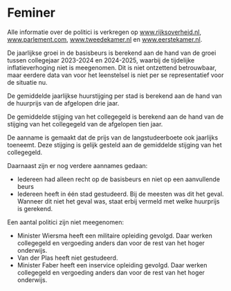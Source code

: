 # Feminer
Alle informatie over de politici is verkregen op www.rijksoverheid.nl, www.parlement.com, www.tweedekamer.nl en www.eerstekamer.nl.

De jaarlijkse groei in de basisbeurs is berekend aan de hand van de groei tussen collegejaar 2023-2024 en 2024-2025, waarbij de tijdelijke inflatieverhoging niet is meegenomen. Dit is niet ontzettend betrouwbaar, maar eerdere data van voor het leenstelsel is niet per se representatief voor de situatie nu.

De gemiddelde jaarlijkse huurstijging per stad is berekend aan de hand van de huurprijs van de afgelopen drie jaar.

De gemiddelde stijging van het collegegeld is berekend aan de hand van de stijging van het collegegeld van de afgelopen tien jaar. 

De aanname is gemaakt dat de prijs van de langstudeerboete ook jaarlijks toeneemt. Deze stijging is gelijk gesteld aan de gemiddelde stijging van het collegegeld.

Daarnaast zijn er nog verdere aannames gedaan:
- Iedereen had alleen recht op de basisbeurs en niet op een aanvullende beurs
- Iedereen heeft in één stad gestudeerd. Bij de meesten was dit het geval. Wanneer dit niet het geval was, staat erbij vermeld met welke huurprijs is gerekend.

Een aantal politici zijn niet meegenomen:
  - Minister Wiersma heeft een militaire opleiding gevolgd. Daar werken collegegeld en vergoeding anders dan voor de rest van het hoger onderwijs.
  - Van der Plas heeft niet gestudeerd.
  - Minister Faber heeft een inservice opleiding gevolgd. Daar werken collegegeld en vergoeding anders dan voor de rest van het hoger onderwijs.
